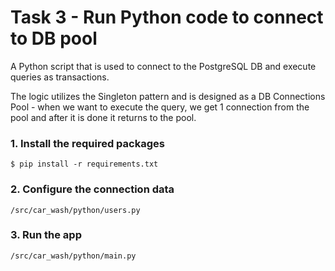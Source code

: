 # Task 3 - Run Python code to connect to DB pool

A Python script that is used to connect to the PostgreSQL DB and execute queries as transactions.

The logic utilizes the Singleton pattern and is designed as a DB Connections Pool - when we want to execute the query,
we get 1 connection from the pool and after it is done it returns to the pool.

### 1. Install the required packages
```
$ pip install -r requirements.txt
```

### 2. Configure the connection data
```
/src/car_wash/python/users.py
```

### 3. Run the app
```
/src/car_wash/python/main.py
```
